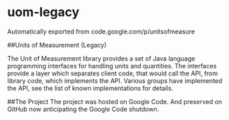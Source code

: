 # uom-legacy
Automatically exported from code.google.com/p/unitsofmeasure

##Units of Measurement (Legacy)

The Unit of Measurement library provides a set of Java language programming interfaces for handling units and quantities. The interfaces provide a layer which separates client code, that would call the API, from library code, which implements the API. Various groups have implemented the API, see the list of known implementations for details.

##The Project
The project was hosted on Google Code. And preserved on GitHub now anticipating the Google Code shutdown.